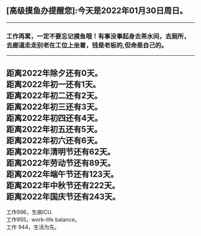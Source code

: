 ## [高级摸鱼办提醒您]:今天是2022年01月30日周日。
---
### 工作再累，一定不要忘记摸鱼哦！有事没事起身去茶水间，去厕所，去廊道走走别老在工位上坐着，钱是老板的,但命是自己的。
---
距离2022年除夕还有0天。  
距离2022年初一还有1天。  
距离2022年初二还有2天。  
距离2022年初三还有3天。  
距离2022年初四还有4天。  
距离2022年初五还有5天。  
距离2022年初六还有6天。  
距离2022年清明节还有62天。  
距离2022年劳动节还有89天。  
距离2022年端午节还有123天。  
距离2022年中秋节还有222天。  
距离2022年国庆节还有243天。  
---
工作996，生病ICU.  
工作955，work–life balance。  
工作 944，生活为先。